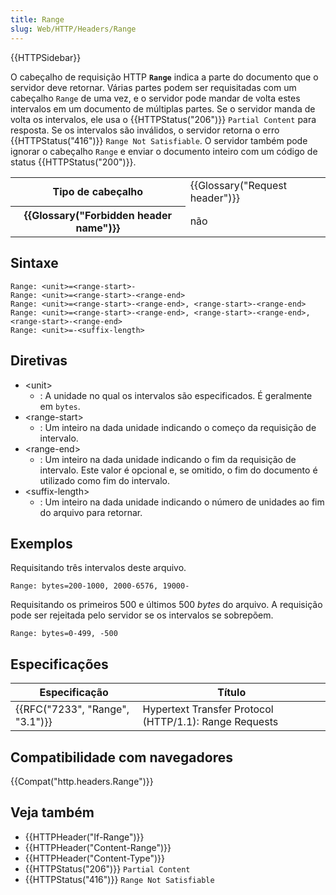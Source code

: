```yaml
---
title: Range
slug: Web/HTTP/Headers/Range
---
```


{{HTTPSidebar}}

O cabeçalho de requisição HTTP **`Range`** indica a parte do documento que o servidor deve retornar. Várias partes podem ser requisitadas com um cabeçalho `Range` de uma vez, e o servidor pode mandar de volta estes intervalos em um documento de múltiplas partes. Se o servidor manda de volta os intervalos, ele usa o {{HTTPStatus("206")}} `Partial Content` para resposta. Se os intervalos são inválidos, o servidor retorna o erro {{HTTPStatus("416")}} `Range Not Satisfiable`. O servidor também pode ignorar o cabeçalho `Range` e enviar o documento inteiro com um código de status {{HTTPStatus("200")}}.

<table class="properties">
  <tbody>
    <tr>
      <th scope="row">Tipo de cabeçalho</th>
      <td>{{Glossary("Request header")}}</td>
    </tr>
    <tr>
      <th scope="row">{{Glossary("Forbidden header name")}}</th>
      <td>não</td>
    </tr>
  </tbody>
</table>

## Sintaxe

```
Range: <unit>=<range-start>-
Range: <unit>=<range-start>-<range-end>
Range: <unit>=<range-start>-<range-end>, <range-start>-<range-end>
Range: <unit>=<range-start>-<range-end>, <range-start>-<range-end>, <range-start>-<range-end>
Range: <unit>=-<suffix-length>
```

## Diretivas

- \<unit>
  - : A unidade no qual os intervalos são especificados. É geralmente em `bytes`.
- \<range-start>
  - : Um inteiro na dada unidade indicando o começo da requisição de intervalo.
- \<range-end>
  - : Um inteiro na dada unidade indicando o fim da requisição de intervalo. Este valor é opcional e, se omitido, o fim do documento é utilizado como fim do intervalo.
- \<suffix-length>
  - : Um inteiro na dada unidade indicando o número de unidades ao fim do arquivo para retornar.

## Exemplos

Requisitando três intervalos deste arquivo.

```
Range: bytes=200-1000, 2000-6576, 19000-
```

Requisitando os primeiros 500 e últimos 500 _bytes_ do arquivo. A requisição pode ser rejeitada pelo servidor se os intervalos se sobrepõem.

```
Range: bytes=0-499, -500
```

## Especificações

| Especificação                   | Título                                                 |
| ------------------------------- | ------------------------------------------------------ |
| {{RFC("7233", "Range", "3.1")}} | Hypertext Transfer Protocol (HTTP/1.1): Range Requests |

## Compatibilidade com navegadores

{{Compat("http.headers.Range")}}

## Veja também

- {{HTTPHeader("If-Range")}}
- {{HTTPHeader("Content-Range")}}
- {{HTTPHeader("Content-Type")}}
- {{HTTPStatus("206")}} `Partial Content`
- {{HTTPStatus("416")}} `Range Not Satisfiable`
